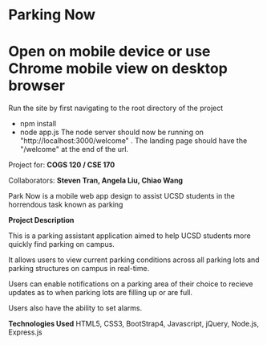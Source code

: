 # Parking Now

# Open on mobile device or use Chrome mobile view on desktop browser
Run the site by first navigating to the root directory of the project
- npm install
- node app.js
The node server should now be running on "http://localhost:3000/welcome" . The landing page should have the "/welcome" 
at the end of the url.



Project for: **COGS 120 / CSE 170**

Collaborators: **Steven Tran, Angela Liu, Chiao Wang**

Park Now is a mobile web app design to assist UCSD students in the horrendous task known as parking

**Project Description**

This is a parking assistant application aimed to help UCSD students more quickly find 
parking on campus.

It allows users to view current parking conditions across all parking lots and 
parking structures on campus in real-time.

Users can enable notifications on a parking area of their choice to recieve updates
as to when parking lots are filling up or are full. 

Users also have the ability to set alarms.


**Technologies Used**
HTML5, CSS3, BootStrap4, Javascript, jQuery, Node.js, Express.js
